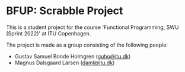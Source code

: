# BFUP: Scrabble Project
This is a student project for the course 'Functional Programming, SWU (Sprint 2022)' at ITU Copenhagen.

The project is made as a group consisting of the following people:
- Gustav Samuel Bonde Holmgren (guho@itu.dk)
- Magnus Dalsgaard Larsen (daml@itu.dk)
